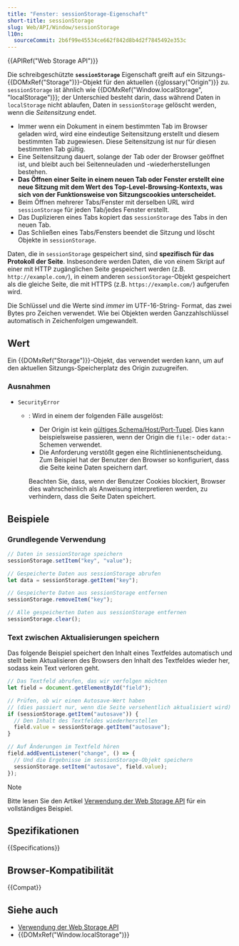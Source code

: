 ```yaml
---
title: "Fenster: sessionStorage-Eigenschaft"
short-title: sessionStorage
slug: Web/API/Window/sessionStorage
l10n:
  sourceCommit: 2b6f99e45534ce662f842d8b4d2f7845492e353c
---
```


{{APIRef("Web Storage API")}}

Die schreibgeschützte **`sessionStorage`**
Eigenschaft greift auf ein Sitzungs-{{DOMxRef("Storage")}}-Objekt für den aktuellen
{{glossary("Origin")}} zu. `sessionStorage` ist ähnlich wie
{{DOMxRef("Window.localStorage", "localStorage")}}; der Unterschied besteht darin, dass während Daten
in `localStorage` nicht ablaufen, Daten in `sessionStorage` gelöscht werden, wenn die _Seitensitzung_ endet.

- Immer wenn ein Dokument in einem bestimmten Tab im Browser geladen wird, wird eine eindeutige Seitensitzung erstellt und diesem bestimmten Tab zugewiesen. Diese Seitensitzung ist nur für diesen bestimmten Tab gültig.
- Eine Seitensitzung dauert, solange der Tab oder der Browser geöffnet ist, und bleibt auch bei Seitenneuladen und -wiederherstellungen bestehen.
- **Das Öffnen einer Seite in einem neuen Tab oder Fenster erstellt eine neue Sitzung mit dem Wert des Top-Level-Browsing-Kontexts, was sich von der Funktionsweise von Sitzungscookies unterscheidet.**
- Beim Öffnen mehrerer Tabs/Fenster mit derselben URL wird `sessionStorage`
  für jeden Tab/jedes Fenster erstellt.
- Das Duplizieren eines Tabs kopiert das `sessionStorage` des Tabs in den neuen
  Tab.
- Das Schließen eines Tabs/Fensters beendet die Sitzung und löscht Objekte in
  `sessionStorage`.

Daten, die in `sessionStorage` gespeichert sind, sind **spezifisch für das Protokoll der
Seite**. Insbesondere werden Daten, die von einem Skript auf einer mit HTTP
zugänglichen Seite gespeichert werden (z.B. `http://example.com/`),
in einem anderen `sessionStorage`-Objekt gespeichert als die gleiche Seite, die mit
HTTPS (z.B. `https://example.com/`) aufgerufen wird.

Die Schlüssel und die Werte sind _immer_ im UTF-16-String-
Format, das zwei Bytes pro Zeichen verwendet. Wie bei Objekten werden Ganzzahlschlüssel
automatisch in Zeichenfolgen umgewandelt.

## Wert

Ein {{DOMxRef("Storage")}}-Objekt, das verwendet werden kann, um auf den aktuellen Sitzungs-Speicherplatz des Origin zuzugreifen.

### Ausnahmen

- `SecurityError`

  - : Wird in einem der folgenden Fälle ausgelöst:

    - Der Origin ist kein [gültiges Schema/Host/Port-Tupel](/de/docs/Web/Security/Same-origin_policy#definition_of_an_origin). Dies kann beispielsweise passieren, wenn der Origin die `file:`- oder `data:`-Schemen verwendet.
    - Die Anforderung verstößt gegen eine Richtlinienentscheidung. Zum Beispiel hat der Benutzer den Browser so konfiguriert, dass die Seite keine Daten speichern darf.

    Beachten Sie, dass, wenn der Benutzer Cookies blockiert, Browser dies wahrscheinlich als Anweisung interpretieren werden, zu verhindern, dass die Seite Daten speichert.

## Beispiele

### Grundlegende Verwendung

```js
// Daten in sessionStorage speichern
sessionStorage.setItem("key", "value");

// Gespeicherte Daten aus sessionStorage abrufen
let data = sessionStorage.getItem("key");

// Gespeicherte Daten aus sessionStorage entfernen
sessionStorage.removeItem("key");

// Alle gespeicherten Daten aus sessionStorage entfernen
sessionStorage.clear();
```

### Text zwischen Aktualisierungen speichern

Das folgende Beispiel speichert den Inhalt eines Textfeldes automatisch und stellt beim Aktualisieren des Browsers den Inhalt des Textfeldes wieder her, sodass kein Text verloren geht.

```js
// Das Textfeld abrufen, das wir verfolgen möchten
let field = document.getElementById("field");

// Prüfen, ob wir einen Autosave-Wert haben
// (dies passiert nur, wenn die Seite versehentlich aktualisiert wird)
if (sessionStorage.getItem("autosave")) {
  // Den Inhalt des Textfeldes wiederherstellen
  field.value = sessionStorage.getItem("autosave");
}

// Auf Änderungen im Textfeld hören
field.addEventListener("change", () => {
  // Und die Ergebnisse im sessionStorage-Objekt speichern
  sessionStorage.setItem("autosave", field.value);
});
```

> [!NOTE]
> Bitte lesen Sie den Artikel [Verwendung der Web Storage API](/de/docs/Web/API/Web_Storage_API/Using_the_Web_Storage_API) für ein vollständiges Beispiel.

## Spezifikationen

{{Specifications}}

## Browser-Kompatibilität

{{Compat}}

## Siehe auch

- [Verwendung der Web Storage API](/de/docs/Web/API/Web_Storage_API/Using_the_Web_Storage_API)
- {{DOMxRef("Window.localStorage")}}
